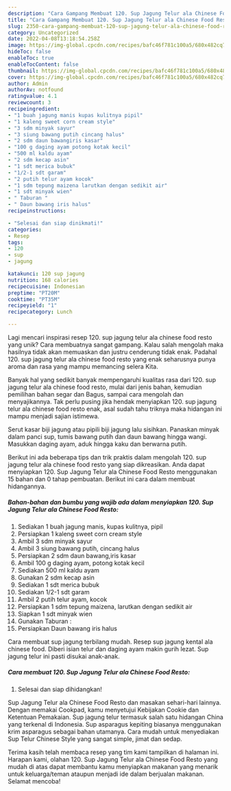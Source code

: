 ```yaml
---
description: "Cara Gampang Membuat 120. Sup Jagung Telur ala Chinese Food Resto yang Mantap"
title: "Cara Gampang Membuat 120. Sup Jagung Telur ala Chinese Food Resto yang Mantap"
slug: 2350-cara-gampang-membuat-120-sup-jagung-telur-ala-chinese-food-resto-yang-mantap
category: Uncategorized
date: 2022-04-08T13:18:54.258Z
image: https://img-global.cpcdn.com/recipes/bafc46f781c100a5/680x482cq70/120-sup-jagung-telur-ala-chinese-food-resto-foto-resep-utama.jpg
hideToc: false
enableToc: true
enableTocContent: false
thumbnail: https://img-global.cpcdn.com/recipes/bafc46f781c100a5/680x482cq70/120-sup-jagung-telur-ala-chinese-food-resto-foto-resep-utama.jpg
cover: https://img-global.cpcdn.com/recipes/bafc46f781c100a5/680x482cq70/120-sup-jagung-telur-ala-chinese-food-resto-foto-resep-utama.jpg
author: Admin
authorAv: notfound
ratingvalue: 4.1
reviewcount: 3
recipeingredient:
- "1 buah jagung manis kupas kulitnya pipil"
- "1 kaleng sweet corn cream style"
- "3 sdm minyak sayur"
- "3 siung bawang putih cincang halus"
- "2 sdm daun bawangiris kasar"
- "100 g daging ayam potong kotak kecil"
- "500 ml kaldu ayam"
- "2 sdm kecap asin"
- "1 sdt merica bubuk"
- "1/2-1 sdt garam"
- "2 putih telur ayam kocok"
- "1 sdm tepung maizena larutkan dengan sedikit air"
- "1 sdt minyak wien"
- " Taburan "
- " Daun bawang iris halus"
recipeinstructions:

- "Selesai dan siap dinikmati!"
categories:
- Resep
tags:
- 120
- sup
- jagung

katakunci: 120 sup jagung 
nutrition: 168 calories
recipecuisine: Indonesian
preptime: "PT20M"
cooktime: "PT35M"
recipeyield: "1"
recipecategory: Lunch

---
```





Lagi mencari inspirasi resep 120. sup jagung telur ala chinese food resto yang unik? Cara membuatnya sangat gampang. Kalau salah mengolah maka hasilnya tidak akan memuaskan dan justru cenderung tidak enak. Padahal 120. sup jagung telur ala chinese food resto yang enak seharusnya punya aroma dan rasa yang mampu memancing selera Kita.





Banyak hal yang sedikit banyak mempengaruhi kualitas rasa dari 120. sup jagung telur ala chinese food resto, mulai dari jenis bahan, kemudian pemilihan bahan segar dan Bagus, sampai cara mengolah dan menyajikannya. Tak perlu pusing jika hendak menyiapkan 120. sup jagung telur ala chinese food resto enak,      asal sudah tahu triknya maka hidangan ini mampu menjadi sajian istimewa.














Serut kasar biji jagung atau pipili biji jagung lalu sisihkan. Panaskan minyak dalam panci sup, tumis bawang putih dan daun bawang hingga wangi. Masukkan daging ayam, aduk hingga kaku dan berwarna putih.






Berikut ini ada beberapa tips dan trik praktis dalam mengolah 120. sup jagung telur ala chinese food resto yang siap dikreasikan. Anda dapat menyiapkan 120. Sup Jagung Telur ala Chinese Food Resto menggunakan 15 bahan dan 0 tahap pembuatan. Berikut ini cara dalam membuat hidangannya.

<!--inarticleads1-->

##### Bahan-bahan dan bumbu yang wajib ada dalam menyiapkan 120. Sup Jagung Telur ala Chinese Food Resto:

1. Sediakan 1 buah jagung manis, kupas kulitnya, pipil
1. Persiapkan 1 kaleng sweet corn cream style
1. Ambil 3 sdm minyak sayur
1. Ambil 3 siung bawang putih, cincang halus
1. Persiapkan 2 sdm daun bawang,iris kasar
1. Ambil 100 g daging ayam, potong kotak kecil
1. Sediakan 500 ml kaldu ayam
1. Gunakan 2 sdm kecap asin
1. Sediakan 1 sdt merica bubuk
1. Sediakan 1/2-1 sdt garam
1. Ambil 2 putih telur ayam, kocok
1. Persiapkan 1 sdm tepung maizena, larutkan dengan sedikit air
1. Siapkan 1 sdt minyak wien
1. Gunakan  Taburan :
1. Persiapkan  Daun bawang iris halus


Cara membuat sup jagung terbilang mudah. Resep sup jagung kental ala chinese food. Diberi isian telur dan daging ayam makin gurih lezat. Sup jagung telur ini pasti disukai anak-anak. 

<!--inarticleads2-->

##### Cara membuat 120. Sup Jagung Telur ala Chinese Food Resto:


1. Selesai dan siap dihidangkan!

Sup Jagung Telur ala Chinese Food Resto dan masakan sehari-hari lainnya. Dengan memakai Cookpad, kamu menyetujui Kebijakan Cookie dan Ketentuan Pemakaian. Sup jagung telur termasuk salah satu hidangan China yang terkenal di Indonesia. Sup asparagus kepiting biasanya menggunakan krim asparagus sebagai bahan utamanya. Cara mudah untuk menyediakan Sup Telur Chinese Style yang sangat simple, jimat dan sedap. 

Terima kasih telah membaca resep yang tim kami tampilkan di halaman ini. Harapan kami, olahan 120. Sup Jagung Telur ala Chinese Food Resto yang mudah di atas dapat membantu kamu menyiapkan makanan yang menarik untuk keluarga/teman ataupun menjadi ide dalam berjualan makanan. Selamat mencoba!
